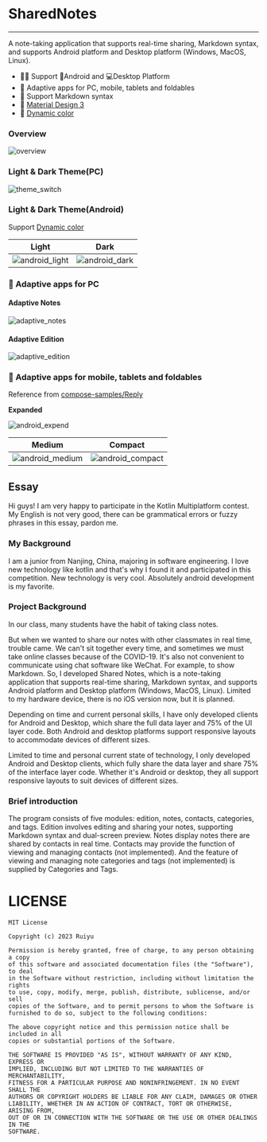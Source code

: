 # SharedNotes

***

A note-taking application that supports real-time sharing, Markdown syntax, and supports Android platform and Desktop platform (Windows, MacOS, Linux).

- 🧑‍💻 Support 📱Android and 💻Desktop Platform 
- 🎉 Adaptive apps for PC, mobile, tablets and foldables
- 📖 Support Markdown syntax
- 🍪 [Material Design 3](https://m3.material.io/)
- 🌈 [Dynamic color](https://m3.material.io/styles/color/dynamic-color/overview)

### Overview

![overview](./img/overview.gif)

### Light & Dark Theme(PC)

![theme_switch](./img/theme_switch.gif)

### Light & Dark Theme(Android)

Support [Dynamic color](https://m3.material.io/styles/color/dynamic-color/overview)

|                   Light                   |                  Dark                   |
|:-----------------------------------------:|:---------------------------------------:|
| ![android_light](./img/android_light.jpg) | ![android_dark](./img/android_dark.jpg) |

### 🎉 Adaptive apps for PC

#### Adaptive Notes

![adaptive_notes](./img/adaptive_notes.gif)

#### Adaptive Edition

![adaptive_edition](./img/adaptive_edition.gif)

### 🎉 Adaptive apps for mobile, tablets and foldables

Reference from [compose-samples/Reply](https://github.com/android/compose-samples/tree/main/Reply)

**Expanded**

![android_expend](./img/android_expend.png)

| Medium                                      | Compact                                       |
|---------------------------------------------|-----------------------------------------------|
| ![android_medium](./img/android_medium.png) | ![android_compact](./img/android_compact.png) |


## Essay

Hi guys! I am very happy to participate in the Kotlin Multiplatform contest. My English is not very good, there can be grammatical errors or fuzzy phrases in this essay, pardon me.

### My Background

I am a junior from Nanjing, China, majoring in software engineering. I love new technology like kotlin and that's why I found it and participated in this competition. New technology is very cool. Absolutely android development is my favorite.

### Project Background

In our class, many students have the habit of taking class notes. 

But when we wanted to share our notes with other classmates in real time, trouble came. We can't sit together every time, and sometimes we must take online classes because of the COVID-19. It's also not convenient to communicate using chat software like WeChat. For example, to show Markdown. So, I developed Shared Notes, which is a note-taking application that supports real-time sharing, Markdown syntax, and supports Android platform and Desktop platform (Windows, MacOS, Linux). Limited to my hardware device, there is no iOS version now, but it is planned.

Depending on time and current personal skills, I have only developed clients for Android and Desktop, which share the full data layer and 75% of the UI layer code. Both Android and desktop platforms support responsive layouts to accommodate devices of different sizes.

Limited to time and personal current state of technology, I only developed Android and Desktop clients, which fully share the data layer and share 75% of the interface layer code. Whether it's Android or desktop, they all support responsive layouts to suit devices of different sizes.

### Brief introduction

The program consists of five modules: edition, notes, contacts, categories, and tags. Edition involves editing and sharing your notes, supporting  Markdown syntax and dual-screen preview. Notes display notes there are shared by contacts in real time. Contacts may provide the function of viewing and managing contacts (not implemented). And the feature of viewing and managing note categories and tags (not implemented) is supplied by Categories and Tags.

# LICENSE
```
MIT License

Copyright (c) 2023 Ruiyu

Permission is hereby granted, free of charge, to any person obtaining a copy
of this software and associated documentation files (the "Software"), to deal
in the Software without restriction, including without limitation the rights
to use, copy, modify, merge, publish, distribute, sublicense, and/or sell
copies of the Software, and to permit persons to whom the Software is
furnished to do so, subject to the following conditions:

The above copyright notice and this permission notice shall be included in all
copies or substantial portions of the Software.

THE SOFTWARE IS PROVIDED "AS IS", WITHOUT WARRANTY OF ANY KIND, EXPRESS OR
IMPLIED, INCLUDING BUT NOT LIMITED TO THE WARRANTIES OF MERCHANTABILITY,
FITNESS FOR A PARTICULAR PURPOSE AND NONINFRINGEMENT. IN NO EVENT SHALL THE
AUTHORS OR COPYRIGHT HOLDERS BE LIABLE FOR ANY CLAIM, DAMAGES OR OTHER
LIABILITY, WHETHER IN AN ACTION OF CONTRACT, TORT OR OTHERWISE, ARISING FROM,
OUT OF OR IN CONNECTION WITH THE SOFTWARE OR THE USE OR OTHER DEALINGS IN THE
SOFTWARE.
```